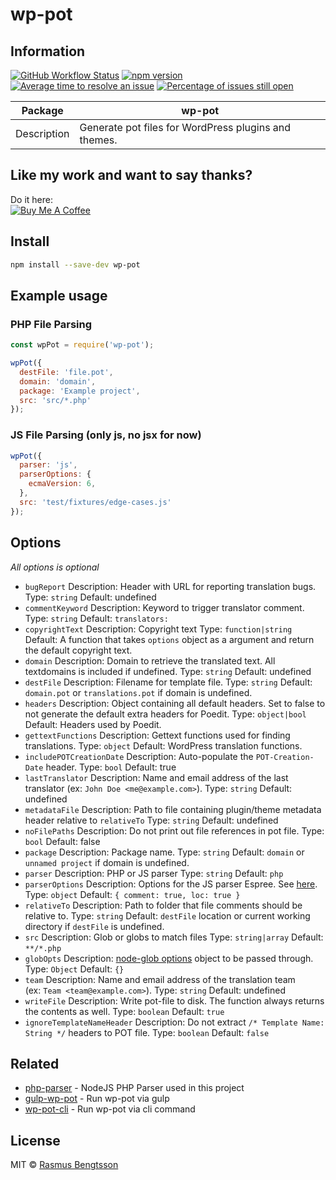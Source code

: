 # wp-pot

## Information

[![GitHub Workflow Status](https://img.shields.io/github/workflow/status/wp-pot/wp-pot/Node%20CI/master)](https://github.com/wp-pot/wp-pot/actions) [![npm version](https://badge.fury.io/js/wp-pot.svg)](https://www.npmjs.com/package/wp-pot) [![Average time to resolve an issue](https://isitmaintained.com/badge/resolution/wp-pot/wp-pot.svg)](https://isitmaintained.com/project/wp-pot/wp-pot "Average time to resolve an issue") [![Percentage of issues still open](https://isitmaintained.com/badge/open/wp-pot/wp-pot.svg)](https://isitmaintained.com/project/wp-pot/wp-pot "Percentage of issues still open")

| Package     | wp-pot                                               |
| ----------- | ---------------------------------------------------- |
| Description | Generate pot files for WordPress plugins and themes. |

## Like my work and want to say thanks?

Do it here:  
[![Buy Me A Coffee](https://www.buymeacoffee.com/assets/img/custom_images/orange_img.png)](https://www.buymeacoffee.com/rasmus)

## Install

```sh
npm install --save-dev wp-pot
```

## Example usage

### PHP File Parsing

```js
const wpPot = require('wp-pot');

wpPot({
  destFile: 'file.pot',
  domain: 'domain',
  package: 'Example project',
  src: 'src/*.php'
});
```

### JS File Parsing (only js, no jsx for now)

```js
wpPot({
  parser: 'js',
  parserOptions: {
    ecmaVersion: 6,
  },
  src: 'test/fixtures/edge-cases.js'
});
```

## Options

*All options is optional*

- `bugReport`
  Description: Header with URL for reporting translation bugs.
  Type: `string`
  Default: undefined
- `commentKeyword`
  Description: Keyword to trigger translator comment.
  Type: `string`
  Default: `translators:`
- `copyrightText`
  Description: Copyright text
  Type: `function|string`
  Default: A function that takes `options` object as a argument and return the default copyright text.
- `domain`
  Description: Domain to retrieve the translated text. All textdomains is included if undefined.
  Type: `string`
  Default: undefined
- `destFile`
  Description: Filename for template file.
  Type: `string`
  Default: `domain.pot` or `translations.pot` if domain is undefined.
- `headers`
  Description: Object containing all default headers. Set to false to not generate the default extra headers for Poedit.
  Type: `object|bool`
  Default: Headers used by Poedit.
- `gettextFunctions`
  Description: Gettext functions used for finding translations.
  Type: `object`
  Default: WordPress translation functions.
- `includePOTCreationDate`
  Description: Auto-populate the `POT-Creation-Date` header.
  Type: `bool`
  Default: true
- `lastTranslator`
  Description: Name and email address of the last translator (ex: `John Doe <me@example.com>`).
  Type: `string`
  Default: undefined
- `metadataFile`
  Description: Path to file containing plugin/theme metadata header relative to `relativeTo`
  Type: `string`
  Default: undefined
- `noFilePaths`
  Description: Do not print out file references in pot file.
  Type: `bool`
  Default: false
- `package`
  Description: Package name.
  Type: `string`
  Default: `domain` or `unnamed project` if domain is undefined.
- `parser`
  Description: PHP or JS parser
  Type: `string`
  Default: `php`
- `parserOptions`
  Description: Options for the JS parser Espree. See [here](https://github.com/eslint/espree#options).
  Type: `object`
  Default: `{ comment: true, loc: true }`
- `relativeTo`
  Description: Path to folder that file comments should be relative to.
  Type: `string`
  Default: `destFile` location or current working directory if `destFile` is undefined.
- `src`
  Description: Glob or globs to match files
  Type: `string|array`
  Default: `**/*.php`
- `globOpts`
  Description: [node-glob options](https://github.com/isaacs/node-glob#options) object to be passed through.
  Type: `Object`
  Default: `{}`
- `team`
  Description: Name and email address of the translation team (ex: `Team <team@example.com>`).
  Type: `string`
  Default: undefined
- `writeFile`
  Description: Write pot-file to disk. The function always returns the contents as well.
  Type: `boolean`
  Default: `true`
- `ignoreTemplateNameHeader`
  Description: Do not extract `/* Template Name: String */` headers to POT file.
  Type: `boolean`
  Default: `false`

## Related

- [php-parser](https://github.com/glayzzle/php-parser) - NodeJS PHP Parser used in this project
- [gulp-wp-pot](https://github.com/wp-pot/gulp-wp-pot) - Run wp-pot via gulp
- [wp-pot-cli](https://github.com/wp-pot/wp-pot-cli) - Run wp-pot via cli command

## License

MIT © [Rasmus Bengtsson](https://github.com/rasmusbe)
